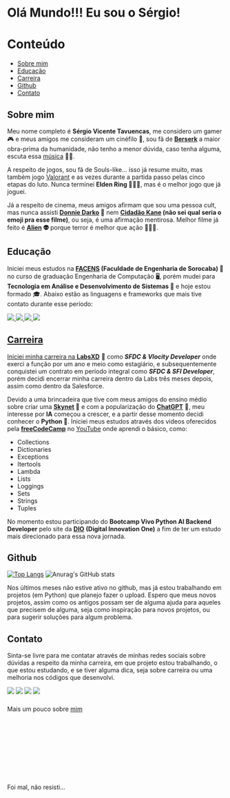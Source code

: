 # Olá Mundo!!! Eu sou o Sérgio!

# Conteúdo
- [Sobre mim](#sobre-mim)
- [Educação](#educação)
- [Carreira](#carreira)
- [Github](#github)
- [Contato](#contato)

## Sobre mim
Meu nome completo é **Sérgio Vicente Tavuencas**, me considero um gamer 🎮 e meus amigos me consideram um cinéfilo 🎥, sou fã de **[Berserk](https://pt.wikipedia.org/wiki/Berserk_(mang%C3%A1))** a maior obra-prima da humanidade, não tenho a menor dúvida, caso tenha alguma, escuta essa [música](https://www.youtube.com/watch?v=GLis0VZ9coE) 🎵😔.

A respeito de jogos, sou fã de Souls-like... isso já resume muito, mas também jogo [Valorant](https://pt.wikipedia.org/wiki/Valorant) e as vezes durante a partida passo pelas cinco etapas do luto. Nunca terminei **Elden Ring 👴🏻💍**, mas é o melhor jogo que já joguei.

Já a respeito de cinema, meus amigos afirmam que sou uma pessoa cult, mas nunca assisti **[Donnie Darko](https://pt.wikipedia.org/wiki/Donnie_Darko) 🐰** nem **[Cidadão Kane](https://pt.wikipedia.org/wiki/Citizen_Kane) (não sei qual seria o emoji pra esse filme)**, ou seja, é uma afirmação mentirosa. Melhor filme já feito é **[Alien](https://pt.wikipedia.org/wiki/Alien,_o_Oitavo_Passageiro) 👽** porque terror é melhor que ação 👍🏻🤫.


## Educação
Iniciei meus estudos na **[FACENS](https://facens.br/) (Faculdade de Engenharia de Sorocaba) 📙** no curso de graduação Engenharia de Computação 🖥️, porém mudei para **Tecnologia em Análise e Desenvolvimento de Sistemas 💖** e hoje estou formado 🎓. Abaixo estão as linguagens e frameworks que mais tive contato durante esse período:

<div>
    <a href="https://pt.wikipedia.org/wiki/Java_(linguagem_de_programa%C3%A7%C3%A3o)" target="_blank"><img src="https://img.shields.io/badge/Java-ED8B00?style=for-the-badge&logo=openjdk&logoColor=white" target="_blank">
    <a href="https://pt.wikipedia.org/wiki/Dart_(linguagem_de_programa%C3%A7%C3%A3o)" target="_blank"><img src="https://img.shields.io/badge/Dart-0175C2?style=for-the-badge&logo=dart&logoColor=white" target="_blank">
    <a href="https://en.wikipedia.org/wiki/Spring_Boot" target="_blank"><img src="https://img.shields.io/badge/Spring-6DB33F?style=for-the-badge&logo=spring&logoColor=white" target="_blank">
    <a href="https://pt.wikipedia.org/wiki/Flutter" target="_blank"><img src="https://img.shields.io/badge/Flutter-02569B?style=for-the-badge&logo=flutter&logoColor=white" target="_blank">
</div>

## Carreira
Iniciei minha carreira na **[LabsXD](https://www.linkedin.com/company/labsxd/)** 🚀 como ***SFDC & Vlocity Developer*** onde exerci a função por um ano e meio como estagiário, e subsequentemente conquistei um contrato em período integral como ***SFDC & SFI Developer***, porém decidi encerrar minha carreira dentro da Labs três meses depois, assim como dentro da Salesforce.

Devido a uma brincadeira que tive com meus amigos do ensino médio sobre criar uma **[Skynet](https://pt.wikipedia.org/wiki/Skynet) 👾** e com a popularização do **[ChatGPT](https://chat.openai.com/)** 🤖, meu interesse por **IA** começou a crescer, e a partir desse momento decidi conhecer o **Python 🐍**. Iniciei meus estudos através dos videos oferecidos pela **[freeCodeCamp](https://www.freecodecamp.org/)** no [YouTube](https://www.youtube.com/c/freecodecamp) onde aprendi o básico, como:

* Collections
* Dictionaries
* Exceptions
* Itertools
* Lambda
* Lists
* Loggings
* Sets
* Strings
* Tuples

No momento estou participando do **Bootcamp Vivo Python AI Backend Developer** pelo site da **[DIO](https://www.dio.me/)** **(Digital Innovation One)** a fim de ter um estudo mais direcionado para essa nova jornada.

## Github
[![Top Langs](https://github-readme-stats-git-masterrstaa-rickstaa.vercel.app/api/top-langs/?username=sergiotavuencas)](https://github.com/anuraghazra/github-readme-stats)
![Anurag's GitHub stats](https://github-readme-stats.vercel.app/api?username=sergiotavuencas\&hide=issues\&show_icons=true)

Nos últimos meses não estive ativo no github, mas já estou trabalhando em projetos (em Python) que planejo fazer o upload. Espero que meus novos projetos, assim como os antigos possam ser de alguma ajuda para aqueles que precisem de alguma, seja como inspiração para novos projetos, ou para sugerir soluções para algum problema.

## Contato
Sinta-se livre para me contatar através de minhas redes sociais sobre dúvidas a respeito da minha carreira, em que projeto estou trabalhando, o que estou estudando, e se tiver alguma dica, seja sobre carreira ou uma melhoria nos códigos que desenvolvi.

<div> 
  <a href="https://github.com/sergiotavuencas/" target="_blank"><img src="https://img.shields.io/badge/GitHub-100000?style=for-the-badge&logo=github&logoColor=white" target="_blank"></a>
  <a href = "mailto:sergiovicente_tavuenc@outlook.com"><img src="https://img.shields.io/badge/Microsoft_Outlook-0078D4?style=for-the-badge&logo=microsoft-outlook&logoColor=white" target="_blank"></a>
  <a href = "mailto:sergiovicentetavuencas@gmail.com"><img src="https://img.shields.io/badge/-Gmail-%23333?style=for-the-badge&logo=gmail&logoColor=white" target="_blank"></a>
  <a href="http://www.linkedin.com/in/sergiotavuencas" target="_blank"><img src="https://img.shields.io/badge/LinkedIn-0077B5?style=for-the-badge&logo=linkedin&logoColor=white" target="_blank"></a> 
</div>

###

Mais um pouco sobre [mim](https://www.youtube.com/watch?v=dQw4w9WgXcQ)

<div>
<br><br><br><br><br><br><br><br>
</div>

Foi mal, não resisti...
<!--
**sergiotavuencas/sergiotavuencas** is a ✨ _special_ ✨ repository because its `README.md` (this file) appears on your GitHub profile.

Here are some ideas to get you started:

- 🔭 I’m currently working on ...
- 🌱 I’m currently learning ...
- 👯 I’m looking to collaborate on ...
- 🤔 I’m looking for help with ...
- 💬 Ask me about ...
- 📫 How to reach me: ...
- 😄 Pronouns: ...
- ⚡ Fun fact: ...
-->
